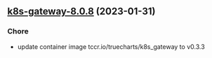 

## [k8s-gateway-8.0.8](https://github.com/truecharts/charts/compare/k8s-gateway-8.0.7...k8s-gateway-8.0.8) (2023-01-31)

### Chore

- update container image tccr.io/truecharts/k8s_gateway to v0.3.3
  
  